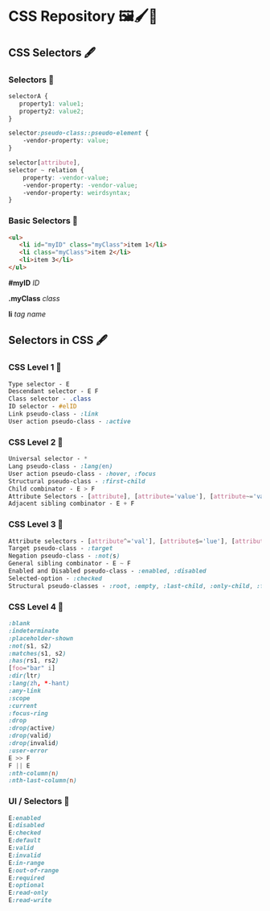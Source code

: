 # CSS Repository 🖼️🖌️📸

## CSS Selectors 🖋️

### Selectors 🔵

```css
selectorA {
   property1: value1;
   property2: value2;
}

selector:pseudo-class::pseudo-element {
    -vendor-property: value;
}

selector[attribute],
selector ~ relation {
    property: -vendor-value;
    -vendor-property: -vendor-value;
    -vendor-property: weirdsyntax;
}
```
### Basic Selectors 🔵

```html
<ul>
   <li id="myID" class="myClass">item 1</li>
   <li class="myClass">item 2</li>
   <li>item 3</li>
</ul>
```
**#myID** *ID*

**.myClass** *class*

**li** *tag name*

## Selectors in CSS 🖋️

### CSS Level 1 🔵
```css
Type selector - E
Descendant selector - E F
Class selector - .class
ID selector - #elID
Link pseudo-class - :link
User action pseudo-class - :active
```
### CSS Level 2 🔵
```css
Universal selector - *
Lang pseudo-class - :lang(en)
User action pseudo-class - :hover, :focus
Structural pseudo-class - :first-child
Child combinator - E > F
Attribute Selectors - [attribute], [attribute='value'], [attribute~='value'], [attribute|='en']
Adjacent sibling combinator - E + F
```
### CSS Level 3 🔵
```css
Attribute selectors - [attribute^='val'], [attribute$='lue'], [attribute*='alu']
Target pseudo-class - :target
Negation pseudo-class - :not(s)
General sibling combinator - E ~ F
Enabled and Disabled pseudo-class - :enabled, :disabled
Selected-option - :checked
Structural pseudo-classes - :root, :empty, :last-child, :only-child, :first-of-type, :last-of-type, :only-of-type, :nth-child(n), :nth-last-child(n), :nth-of-type(n), :nth-last-of-type(n)
```
### CSS Level 4 🔵
```css
:blank
:indeterminate
:placeholder-shown
:not(s1, s2)
:matches(s1, s2)
:has(rs1, rs2)
[foo="bar" i]
:dir(ltr)
:lang(zh, *-hant)
:any-link
:scope
:current
:focus-ring
:drop
:drop(active)
:drop(valid)
:drop(invalid)
:user-error
E >> F
F || E
:nth-column(n)
:nth-last-column(n)
```
### UI / Selectors 🔵
```css
E:enabled
E:disabled
E:checked
E:default
E:valid
E:invalid
E:in-range
E:out-of-range
E:required
E:optional
E:read-only
E:read-write
```
